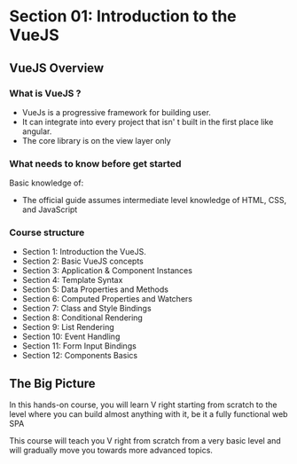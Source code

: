 # Section 01: Introduction to the VueJS
## VueJS Overview

### What is VueJS ?
- VueJs is a progressive framework for building user. 
- It can integrate into every project that isn' t built in the first place like angular. 
- The core library is on the view layer only
### What needs to know before get started
Basic knowledge of:


- The official guide assumes intermediate level knowledge of HTML, CSS, and JavaScript
### Course structure
- Section 1: Introduction the VueJS.
- Section 2: Basic VueJS concepts
- Section 3: Application & Component Instances
- Section 4: Template Syntax
- Section 5: Data Properties and Methods 
- Section 6: Computed Properties and Watchers
- Section 7: Class and Style Bindings
- Section 8: Conditional Rendering
- Section 9: List Rendering
- Section 10: Event Handling
- Section 11: Form Input Bindings
- Section 12: Components Basics

## The Big Picture
In this hands-on course, you will learn V right starting from scratch to the level where you can build almost anything with it, be it a fully functional web SPA

This course will teach you V right from scratch from a very basic level and will gradually move you towards more advanced topics.

